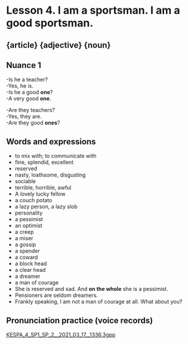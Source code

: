 # Lesson 4. I am a sportsman. I am a good sportsman.

## {article} **{adjective}** {noun}

## Nuance 1

-Is he a teacher?  
-Yes, he is.  
-Is he a good **one**?  
-A very good **one**.  

-Are they teachers?  
-Yes, they are.  
-Are they good **ones**?   


## Words and expressions

* to mix with; to communicate with
* fine, splendid, excellent
* reserved
* nasty, loathsome, disgusting
* sociable
* terrible, horrible, awful
* A lovely lucky fellow
* a couch potato
* a lazy person, a lazy slob
* personality
* a pessimist
* an optimist
* a creep
* a miser
* a gossip
* a spender
* a coward
* a block head
* a clear head
* a dreamer 
* a man of courage
* She is reserved and sad. And **on the whole** she is a pessimist.
* Pensioners are seldom dreamers.
* Frankly speaking, I am not a man of courage at all. What about you?


## Pronunciation practice (voice records)

[KESPA_4_SP1_SP_2__2021_03_17__1336.3gpp](https://mega.nz/file/R5dwVLKQ#hcTrGmZyobn0LxoGw-amTfuGr7PcXUNm_MiTNu1gG_4)
